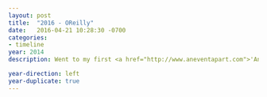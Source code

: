 ```yaml
---
layout: post
title:  "2016 - OReilly"
date:   2016-04-21 10:28:30 -0700
categories:
- timeline
year: 2014
description: Went to my first <a href="http://www.aneventapart.com">'An Event Apart'</a> conference in Chicago and met one of my heros, Jeffery Zeldman and Luke Wroblewski.

year-direction: left
year-duplicate: true
---
```

